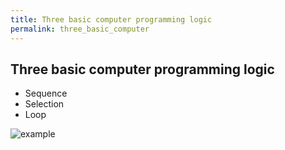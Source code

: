 ```yaml
---
title: Three basic computer programming logic
permalink: three_basic_computer
---
```


## Three basic computer programming logic

- Sequence
- Selection
- Loop

![example](https://cdn-images-1.medium.com/max/1600/1*gTvgbKFUGkxDDscILZzRaA.jpeg)
